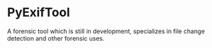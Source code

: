 # PyExifTool
A forensic tool which is still in development, specializes in file change detection and other forensic uses.
